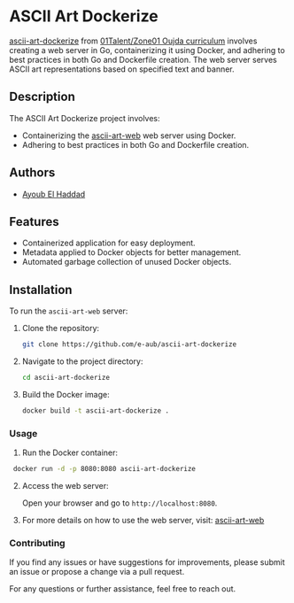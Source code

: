 # ASCII Art Dockerize

[ascii-art-dockerize](https://github.com/01-edu/public/tree/master/subjects/ascii-art-web/dockerize) from [01Talent/Zone01 Oujda curriculum](https://01talent.com/) involves creating a web server in Go, containerizing it using Docker, and adhering to best practices in both Go and Dockerfile creation. The web server serves ASCII art representations based on specified text and banner.
## Description

The ASCII Art Dockerize project involves:

- Containerizing the [ascii-art-web](https://github.com/e-aub/ascii-art-web) web server using Docker.
- Adhering to best practices in both Go and Dockerfile creation.

## Authors

- [Ayoub El Haddad](https://learn.zone01oujda.ma/git/aelhadda)

## Features

- Containerized application for easy deployment.
- Metadata applied to Docker objects for better management.
- Automated garbage collection of unused Docker objects.

## Installation

To run the `ascii-art-web` server:

1. Clone the repository:
   ```sh
   git clone https://github.com/e-aub/ascii-art-dockerize
   ```

2. Navigate to the project directory:
   ```sh
   cd ascii-art-dockerize
   ```

3. Build the Docker image:

   ```sh
   docker build -t ascii-art-dockerize .
   ```

### Usage

1. Run the Docker container:

  ```sh
   docker run -d -p 8080:8080 ascii-art-dockerize
   ```
2. Access the web server:

   Open your browser and go to `http://localhost:8080`.

3. For more details on how to use the web server, visit:
   [ascii-art-web](https://github.com/e-aub/ascii-art-web)

### Contributing
If you find any issues or have suggestions for improvements, please submit an issue or propose a change via a pull request.

For any questions or further assistance, feel free to reach out.
